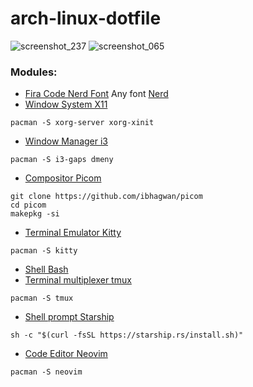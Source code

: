 # arch-linux-dotfile
![screenshot_237](https://user-images.githubusercontent.com/35998496/149618370-90eb6e3c-07cb-4e94-8f19-e86d48212f46.png)
![screenshot_065](https://user-images.githubusercontent.com/35998496/149618459-29ef1f84-1777-4578-a2cb-9e82ef206925.png)
### Modules:
- [Fira Code Nerd Font](https://github.com/ryanoasis/nerd-fonts/tree/master/patched-fonts/FiraCode)
Any font [Nerd](https://www.nerdfonts.com/)
- [Window System X11](https://github.com/deadbit-dev/arch-linux-dotfile/tree/main/X11)
```
pacman -S xorg-server xorg-xinit
```
- [Window Manager i3](https://github.com/deadbit-dev/arch-linux-dotfile/tree/main/i3)
```
pacman -S i3-gaps dmeny
```
- [Compositor Picom](https://github.com/deadbit-dev/arch-linux-dotfile/tree/main/picom)
```
git clone https://github.com/ibhagwan/picom
cd picom
makepkg -si
```
- [Terminal Emulator Kitty](https://github.com/deadbit-dev/arch-linux-dotfile/tree/main/kitty)
```
pacman -S kitty
```
- [Shell Bash](https://github.com/deadbit-dev/arch-linux-dotfile/tree/main/bash)
- [Terminal multiplexer tmux](https://github.com/deadbit-dev/arch-linux-dotfile/tree/main/tmux)
```
pacman -S tmux
```
- [Shell prompt Starship](https://github.com/deadbit-dev/arch-linux-dotfile/tree/main/starship)
```
sh -c "$(curl -fsSL https://starship.rs/install.sh)"
```
- [Code Editor Neovim](https://github.com/deadbit-dev/arch-linux-dotfile/tree/main/nvim)
```
pacman -S neovim
```
